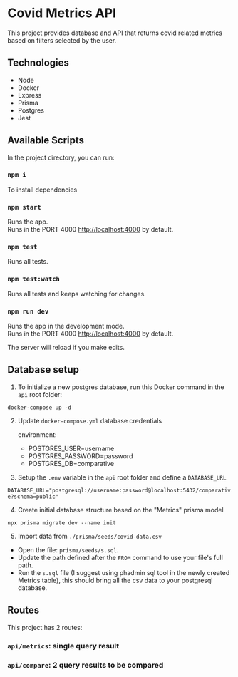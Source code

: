 # Covid Metrics API

This project provides database and API that returns covid related metrics based on filters selected by the user.

## Technologies

- Node
- Docker
- Express
- Prisma
- Postgres
- Jest

## Available Scripts

In the project directory, you can run:

### `npm i`

To install dependencies

### `npm start`

Runs the app.\
Runs in the PORT 4000 [http://localhost:4000](http://localhost:4000) by default.

### `npm test`

Runs all tests.

### `npm test:watch`

Runs all tests and keeps watching for changes.

### `npm run dev`

Runs the app in the development mode.\
Runs in the PORT 4000 [http://localhost:4000](http://localhost:4000) by default.

The server will reload if you make edits.

## Database setup

1. To initialize a new postgres database, run this Docker command in the `api` root folder:

`docker-compose up -d`

2. Update `docker-compose.yml` database credentials

   environment:

   - POSTGRES_USER=username
   - POSTGRES_PASSWORD=password
   - POSTGRES_DB=comparative

3. Setup the `.env` variable in the `api` root folder and define a `DATABASE_URL`

`DATABASE_URL="postgresql://username:password@localhost:5432/comparative?schema=public"`

4. Create initial database structure based on the "Metrics" prisma model

`npx prisma migrate dev --name init`

5. Import data from `./prisma/seeds/covid-data.csv`

- Open the file: `prisma/seeds/s.sql`.
- Update the path defined after the `FROM` command to use your file's full path.
- Run the `s.sql` file (I suggest using phadmin sql tool in the newly created Metrics table), this should bring all the csv data to your postgresql database.

## Routes

This project has 2 routes:

### `api/metrics`: single query result

### `api/compare`: 2 query results to be compared
